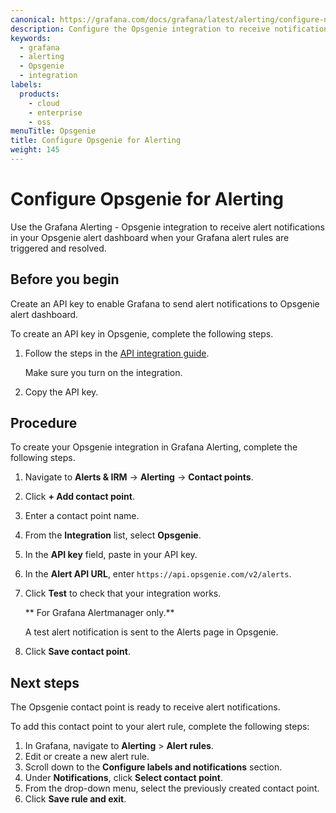 ```yaml
---
canonical: https://grafana.com/docs/grafana/latest/alerting/configure-notifications/manage-contact-points/integrations/configure-opsgenie/
description: Configure the Opsgenie integration to receive notifications when your alerts are firing
keywords:
  - grafana
  - alerting
  - Opsgenie
  - integration
labels:
  products:
    - cloud
    - enterprise
    - oss
menuTitle: Opsgenie
title: Configure Opsgenie for Alerting
weight: 145
---
```


# Configure Opsgenie for Alerting

Use the Grafana Alerting - Opsgenie integration to receive alert notifications in your Opsgenie alert dashboard when your Grafana alert rules are triggered and resolved.

## Before you begin

Create an API key to enable Grafana to send alert notifications to Opsgenie alert dashboard.

To create an API key in Opsgenie, complete the following steps.

1. Follow the steps in the [API integration guide](https://support.atlassian.com/opsgenie/docs/create-a-default-api-integration/).

   Make sure you turn on the integration.

1. Copy the API key.

## Procedure

To create your Opsgenie integration in Grafana Alerting, complete the following steps.

1. Navigate to **Alerts & IRM** -> **Alerting** -> **Contact points**.
1. Click **+ Add contact point**.
1. Enter a contact point name.
1. From the **Integration** list, select **Opsgenie**.
1. In the **API key** field, paste in your API key.
1. In the **Alert API URL**, enter `https://api.opsgenie.com/v2/alerts`.
1. Click **Test** to check that your integration works.

   ** For Grafana Alertmanager only.**

   A test alert notification is sent to the Alerts page in Opsgenie.

1. Click **Save contact point**.

## Next steps

The Opsgenie contact point is ready to receive alert notifications.

To add this contact point to your alert rule, complete the following steps:

1. In Grafana, navigate to **Alerting** > **Alert rules**.
1. Edit or create a new alert rule.
1. Scroll down to the **Configure labels and notifications** section.
1. Under **Notifications**, click **Select contact point**.
1. From the drop-down menu, select the previously created contact point.
1. Click **Save rule and exit**.
